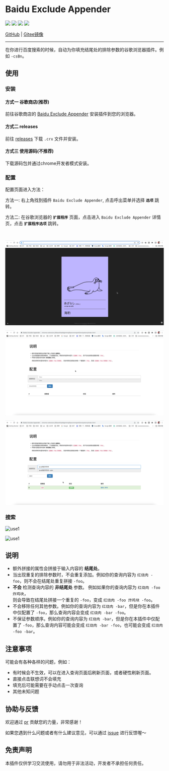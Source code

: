 # Baidu Exclude Appender
[![](https://img.shields.io/chrome-web-store/v/fdanehilpddgjmmngflpecmmmgmkfjmn)](https://chrome.google.com/webstore/detail/baidu-exclude-appender/fdanehilpddgjmmngflpecmmmgmkfjmn)
[![](https://img.shields.io/chrome-web-store/stars/fdanehilpddgjmmngflpecmmmgmkfjmn)](https://chrome.google.com/webstore/detail/baidu-exclude-appender/fdanehilpddgjmmngflpecmmmgmkfjmn)
[![](https://img.shields.io/chrome-web-store/users/fdanehilpddgjmmngflpecmmmgmkfjmn)](https://chrome.google.com/webstore/detail/baidu-exclude-appender/fdanehilpddgjmmngflpecmmmgmkfjmn)
[![](https://img.shields.io/chrome-web-store/price/fdanehilpddgjmmngflpecmmmgmkfjmn)](https://chrome.google.com/webstore/detail/baidu-exclude-appender/fdanehilpddgjmmngflpecmmmgmkfjmn)


[GitHub](https://github.com/ForteScarlet/baidu-exclude-appender) | [Gitee镜像](https://gitee.com/ForteScarlet/baidu-exclude-appender)

<hr />

在你进行百度搜索的时候，自动为你填充结尾处的排除参数的谷歌浏览器插件。例如 `-csBn`。

## 使用
### 安装
#### 方式一 谷歌商店(推荐)
前往谷歌商店的 [Baidu Exclude Appender](https://chrome.google.com/webstore/detail/baidu-exclude-appender/fdanehilpddgjmmngflpecmmmgmkfjmn/related?hl=zh-CN)
安装插件到您的浏览器。

#### 方式二 releases
前往 [releases](https://github.com/ForteScarlet/baidu-exclude-appender/releases) 下载 `.crx` 文件并安装。


#### 方式三 使用源码(不推荐)
下载源码包并通过chrome开发者模式安装。


### 配置

配置页面进入方法：

方法一: 右上角找到插件 `Baidu Exclude Appender`, 点击呼出菜单并选择 **`选项`** 跳转。

方法二: 在谷歌浏览器的 **`扩展程序`** 页面，点击进入 `Baidu Exclude Appender` 详情页，点击 **`扩展程序选项`** 跳转。

<br />

![option1](.github/readme/option_1.gif)


![option1](.github/readme/option_2.gif)


![option1](.github/readme/option_3.gif)

### 搜索
![use1](.github/readme/use_1.gif)


![use1](.github/readme/use_2.gif)

## 说明
- 额外拼接的属性会拼接于输入内容的 **结尾处**。
- 当出现重复的排除参数时，不会重复添加。例如你的查询内容为 `红烧肉 -foo`，则不会在结尾处重复拼接 `-foo`。 
- **不会** 检测查询内容的 **非结尾处** 参数。
  例如如果你的查询内容为 `红烧肉 -foo 炸鸡块`，<br/>
  则会导致在结尾处拼接一个重复的 `-foo`，变成 `红烧肉 -foo 炸鸡块 -foo`。
- 不会移除任何其他参数。例如你的查询内容为 `红烧肉 -bar`，但是你在本插件中仅配置了 `-foo`，那么查询内容会变成 `红烧肉 -bar -foo`。
- 不保证参数顺序。例如你的查询内容为 `红烧肉 -bar`，但是你在本插件中仅配置了 `-foo`，那么查询内容可能会变成 `红烧肉 -bar -foo`，也可能会变成 `红烧肉 -foo -bar`。

## 注意事项
可能会有各种各样的问题，例如：
- 有时候会不生效，可以在进入查询页面后刷新页面，或者硬性刷新页面。
- 直接点击联想词不会填充
- 填充后可能需要在手动点击一次查询
- 其他未知问题

## 协助与反馈
欢迎通过 [pr](https://github.com/ForteScarlet/baidu-exclude-appender/pulls) 贡献您的力量，非常感谢！

如果您遇到什么问题或者有什么建议意见，可以通过 [issue](https://github.com/ForteScarlet/baidu-exclude-appender/issues) 进行反馈喔～

## 免责声明
本插件仅供学习交流使用，请勿用于非法活动，开发者不承担任何责任。

